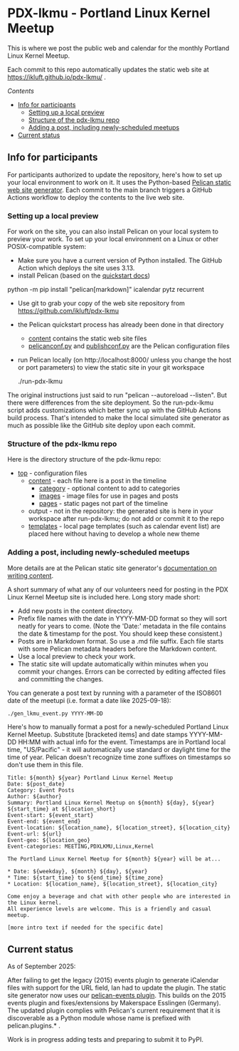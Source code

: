 # PDX-lkmu - Portland Linux Kernel Meetup
This is where we post the public web and calendar for the monthly Portland Linux Kernel Meetup.

Each commit to this repo automatically updates the static web site at https://ikluft.github.io/pdx-lkmu/ .

_Contents_

* [Info for participants](#info-participants)
    * [Setting up a local preview](#setup-preview)
    * [Structure of the pdx-lkmu repo](#repo-structure)
    * [Adding a post, including newly-scheduled meetups](#add-post)
* [Current status](#current-status)

<a name="info-participants"></a>
## Info for participants
For participants authorized to update the repository, here's how to set up your local environment to work on it. It uses the Python-based [Pelican static web site generator](https://docs.getpelican.com/en/latest/). Each commit to the main branch triggers a GitHub Actions workflow to deploy the contents to the live web site.

<a name="setup-preview"></a>
### Setting up a local preview
For work on the site, you can also install Pelican on your local system to preview your work. To set up your local environment on a Linux or other POSIX-compatible system:

* Make sure you have a current version of Python installed. The GitHub Action which deploys the site uses 3.13.
* install Pelican (based on the [quickstart docs](https://docs.getpelican.com/en/latest/quickstart.html))

 python -m pip install "pelican[markdown]" icalendar pytz recurrent

* Use git to grab your copy of the web site repository from https://github.com/ikluft/pdx-lkmu
* the Pelican quickstart process has already been done in that directory
    * [content](content) contains the static web site files
    * [pelicanconf.py](pelicanconf.py) and [publishconf.py](publishconf.py) are the Pelican configuration files
* run Pelican locally (on http://localhost:8000/ unless you change the host or port parameters) to view the static site in your git workspace

    ./run-pdx-lkmu

The original instructions just said to run "pelican --autoreload --listen". But there were differences from the site deployment. So the run-pdx-lkmu script adds customizations which better sync up with the GitHub Actions build process. That's intended to make the local simulated site generator as much as possible like the GitHub site deploy upon each commit.

<a name="repo-structure"></a>
### Structure of the pdx-lkmu repo

Here is the directory structure of the pdx-lkmu repo:

* [top](.) - configuration files
    * [content](content) - each file here is a post in the timeline
        * [category](category) - optional content to add to categories
        * [images](images) - image files for use in pages and posts
        * [pages](pages) - static pages not part of the timeline
    * output - not in the repository: the generated site is here in your workspace after run-pdx-lkmu; do not add or commit it to the repo
    * [templates](templates) - local page templates (such as calendar event list) are placed here without having to develop a whole new theme

<a name="add-post"></a>
### Adding a post, including newly-scheduled meetups

More details are at the Pelican static site generator's [documentation on writing content](https://docs.getpelican.com/en/latest/content.html).

A short summary of what any of our volunteers need for posting in the PDX Linux Kernel Meetup site is included here. Long story made short:

* Add new posts in the content directory.
* Prefix file names with the date in YYYY-MM-DD format so they will sort neatly for years to come. (Note the 'Date:' metadata in the file contains the date & timestamp for the post. You should keep these consistent.)
* Posts are in Markdown format. So use a .md file suffix. Each file starts with some Pelican metadata headers before the Markdown content.
* Use a local preview to check your work.
* The static site will update automatically within minutes when you commit your changes. Errors can be corrected by editing affected files and committing the changes.

You can generate a post text by running with a parameter of the ISO8601 date of the meetupi (i.e. format a date like 2025-09-18):

    ./gen_lkmu_event.py YYYY-MM-DD

Here's how to manually format a post for a newly-scheduled Portland Linux Kernel Meetup. Substitute [bracketed items] and date stamps YYYY-MM-DD HH:MM with actual info for the event. Timestamps are in Portland local time, "US/Pacific" - it will automatically use standard or daylight time for the time of year. Pelican doesn't recognize time zone suffixes on timestamps so don't use them in this file.

    Title: ${month} ${year} Portland Linux Kernel Meetup
    Date: ${post_date}
    Category: Event Posts
    Author: ${author}
    Summary: Portland Linux Kernel Meetup on ${month} ${day}, ${year} ${start_time} at ${location_short}
    Event-start: ${event_start}
    Event-end: ${event_end}
    Event-location: ${location_name}, ${location_street}, ${location_city}
    Event-url: ${url}
    Event-geo: ${location_geo}
    Event-categories: MEETING,PDXLKMU,Linux,Kernel

    The Portland Linux Kernel Meetup for ${month} ${year} will be at...

    * Date: ${weekday}, ${month} ${day}, ${year}
    * Time: ${start_time} to ${end_time} ${time_zone}
    * Location: ${location_name}, ${location_street}, ${location_city}

    Come enjoy a beverage and chat with other people who are interested in the Linux kernel.
    All experience levels are welcome. This is a friendly and casual meetup.

    [more intro text if needed for the specific date]

<a name="current-status"></a>
## Current status

As of September 2025:

After failing to get the legacy (2015) events plugin to generate iCalendar files with support for the URL field, Ian had to update the plugin. The static site generator now uses our [pelican-events plugin](https://github.com/ikluft/pelican-events). This builds on the 2015 events plugin and fixes/extensions by Makerspace Esslingen (Germany). The updated plugin complies with Pelican's current requirement that it is discoverable as a Python module whose name is prefixed with pelican.plugins.* .

Work is in progress adding tests and preparing to submit it to PyPI.
